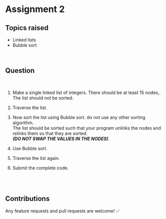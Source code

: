 # Assignment 2

## Topics raised

- Linked lists
- Bubble sort

<br>

## Question

<br>

1. Make a single linked list of integers.  There should be at least 15 nodes,. The list should not be sorted.

2. Traverse the list.

3. Now sort the list using Bubble sort. do not use any other sorting algorithm. <br>The list should be sorted such that your program unlinks the nodes and relinks them so that they are sorted. <br> ***(DO NOT SWAP THE VALUES IN THE NODES)***.

4. Use Bubble sort.

5. Traverse the list again.

6. Submit the complete code.
<br>


<br>

## Contributions

Any feature requests and pull requests are welcome!  :white_check_mark:

